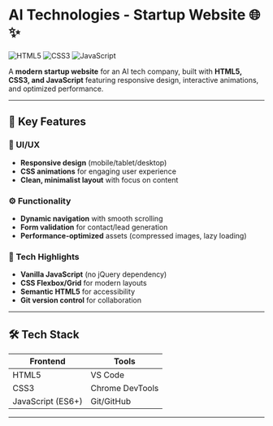 # AI Technologies - Startup Website 🌐✨  

![HTML5](https://img.shields.io/badge/HTML5-E34F26?logo=html5&logoColor=white)
![CSS3](https://img.shields.io/badge/CSS3-1572B6?logo=css3&logoColor=white)
![JavaScript](https://img.shields.io/badge/JavaScript-F7DF1E?logo=javascript&logoColor=black)  

A **modern startup website** for an AI tech company, built with **HTML5, CSS3, and JavaScript** featuring responsive design, interactive animations, and optimized performance.  

---

## 🚀 Key Features  

### 🌈 UI/UX  
- **Responsive design** (mobile/tablet/desktop)  
- **CSS animations** for engaging user experience  
- **Clean, minimalist layout** with focus on content  

### ⚙️ Functionality  
- **Dynamic navigation** with smooth scrolling  
- **Form validation** for contact/lead generation  
- **Performance-optimized** assets (compressed images, lazy loading)  

### 🔧 Tech Highlights  
- **Vanilla JavaScript** (no jQuery dependency)  
- **CSS Flexbox/Grid** for modern layouts  
- **Semantic HTML5** for accessibility  
- **Git version control** for collaboration  

---

## 🛠️ Tech Stack  

| **Frontend**       | **Tools**          |  
|--------------------|--------------------|  
| HTML5             | VS Code            |  
| CSS3              | Chrome DevTools    |  
| JavaScript (ES6+) | Git/GitHub         |  

---

